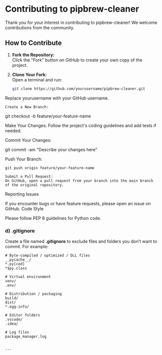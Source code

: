 # Contributing to pipbrew-cleaner

Thank you for your interest in contributing to pipbrew-cleaner! We welcome contributions from the community.

## How to Contribute

1. **Fork the Repository:**  
   Click the "Fork" button on GitHub to create your own copy of the project.

2. **Clone Your Fork:**  
   Open a terminal and run:
   ```bash
   git clone https://github.com/yourusername/pipbrew-cleaner.git

Replace yourusername with your GitHub username.

    Create a New Branch:

git checkout -b feature/your-feature-name

Make Your Changes:
Follow the project's coding guidelines and add tests if needed.

Commit Your Changes:

git commit -am "Describe your changes here"

Push Your Branch:

    git push origin feature/your-feature-name

    Submit a Pull Request:
    On GitHub, open a pull request from your branch into the main branch of the original repository.

Reporting Issues

If you encounter bugs or have feature requests, please open an issue on GitHub.
Code Style

Please follow PEP 8 guidelines for Python code.


### d) .gitignore

Create a file named **.gitignore** to exclude files and folders you don’t want to commit. For example:

```gitignore
# Byte-compiled / optimized / DLL files
__pycache__/
*.py[cod]
*$py.class

# Virtual environment
venv/
.env/

# Distribution / packaging
build/
dist/
*.egg-info/

# Editor folders
.vscode/
.idea/

# Log files
package_manager.log


---

